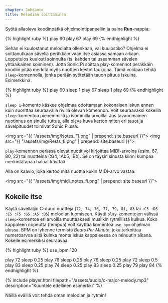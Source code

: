 ```yaml
---
chapter: Johdanto
title: Melodian soittaminen
---
```


Syötä allaoleva koodinpätkä ohjelmointipaneeliin ja paina **Run**-nappia:

{% highlight ruby %}
play 60
play 67
play 69
{% endhighlight %}

Sehän ei kuulostanut melodialta ollenkaan, vai kuulostiko? Ohjelma ei soittanutkaan säveliä peräkkäin vaan itse asiassa samaan aikaan. Lopputulos kuulosti soinnulta (ts. kahden tai useamman sävelen yhtäaikainen soiminen). Jotta Sonic Pi soittaa play-komennot peräkkäin koodiin pitää merkitä myös nuottien kestot taukoina. Tämä voidaan tehdä `sleep`-komennolla, jonka perään syötetään tauon pituus iskuina. Esimerkkinä:

{% highlight ruby %}
play 60
sleep 1
play 67
sleep 1
play 69
{% endhighlight %}

`sleep 1`-komento käskee ohjelmaa odottamaan kokonaisen iskun ennen kuin suorittaa seuraavalla rivillä olevan komennon. Voit seuraavaksi kokeilla `sleep`-komentoa pienemmillä ja isommilla arvoilla. Jos tavanomainen nuotinnus on sinulle tuttua, alla oleva kuva kertoo miten eri tauot ja sävelpituudet toimivat Sonic Pi:ssä:  

<img src="{{ "/assets/img/Notes_FI.png" | prepend: site.baseurl }}"> 
<img src="{{ "/assets/img/Rests_fi.png" | prepend: site.baseurl }}">

`play`-komennon perässä olevat nuotit voi kirjoittaa MIDI-arvoina (esim. 67, 80, 22) tai nuotteina (:G4, :Ab5, :Bb). Se on täysin sinusta kiinni kumpaa merkintätapaa haluat käyttää. 

Alla on kaavio, joka kertoo mitä nuottia kukin MIDI-arvo vastaa: 

<img src="{{ "/assets/img/midi_notes_fi.png" | prepend: site.baseurl }}">

## Kokeile itse

Käytä sävellaljin C-duuri nuotteja (`72, 74, 76, 77, 79, 81, 83` tai `:C5 :D5 :E5 :F5 :G5 :A5 :B5`) melodian luomiseen. Käytä `play`-komentojen välissä `sleep`-komentoa eri arvoilla muuttaaksesi musiikin rytmillistä kulkua. Koko kappaleen nopeutta (tempoa) voit käyttää komentoa `use_bpm` ohjelman alussa. BPM on lyhenne termistä *Beats Per Minute*, joka tarkoittaa numeroarvoa siitä kuinka monta iskua kappaleessa on minuutin aikana. Kokeile esimerkiksi seuraavaa: 

{% highlight ruby %}
use_bpm 120

play 72
sleep 0.25
play 76
sleep 0.25
play 76
sleep 0.25
play 72
sleep 0.5
play 83
sleep 0.25
play 74
sleep 0.25
play 83
sleep 0.25
play 79
play 84
{% endhighlight %}

{% include player.html filepath="/assets/audio/c-major-melody.mp3" description="Kuuntele edellinen esimerkki" %}

Näillä eväillä voit tehdä oman melodian ja rytmin!